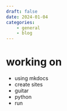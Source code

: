 ```yaml
---
draft: false
date: 2024-01-04
categories:
    - general
    - blog
---
```


# working on
- using mkdocs
- create sites
- guitar
- python
- run
